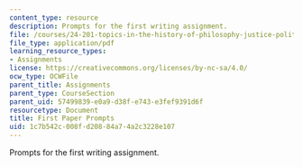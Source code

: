 ```yaml
---
content_type: resource
description: Prompts for the first writing assignment.
file: /courses/24-201-topics-in-the-history-of-philosophy-justice-political-economy-spring-2016/1c7b542c008fd20884a74a2c3228e107_MIT24_201S16_First_Paper.pdf
file_type: application/pdf
learning_resource_types:
- Assignments
license: https://creativecommons.org/licenses/by-nc-sa/4.0/
ocw_type: OCWFile
parent_title: Assignments
parent_type: CourseSection
parent_uid: 57499839-e0a9-d38f-e743-e3fef9391d6f
resourcetype: Document
title: First Paper Prompts
uid: 1c7b542c-008f-d208-84a7-4a2c3228e107
---
```

Prompts for the first writing assignment.